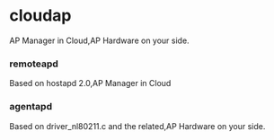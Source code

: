 cloudap
=======

AP Manager in Cloud,AP Hardware on your side.

### remoteapd

Based on hostapd 2.0,AP Manager in Cloud

### agentapd

Based on driver_nl80211.c and the related,AP Hardware on your side.


